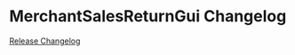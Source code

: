 # MerchantSalesReturnGui Changelog

[Release Changelog](https://github.com/spryker/merchant-sales-return-gui/releases)

